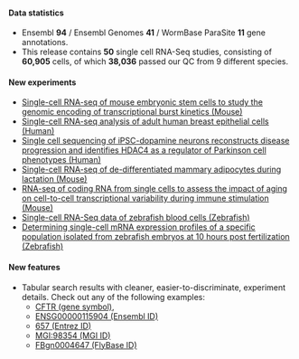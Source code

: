 #### Data statistics
- Ensembl **94** / Ensembl Genomes **41** / WormBase ParaSite **11** gene annotations.   
- This release contains **50** single cell RNA-Seq studies, consisting of **60,905** cells, of which **38,036** passed
  our QC from 9 different species.

#### New experiments
- [Single-cell RNA-seq of mouse embryonic stem cells to study the genomic encoding of transcriptional burst
  kinetics (Mouse)](https://www.ebi.ac.uk/gxa/sc/experiments/E-MTAB-6362)
- [Single-cell RNA-seq analysis of adult human breast epithelial
  cells (Human)](https://www.ebi.ac.uk/gxa/sc/experiments/E-ENAD-21)
- [Single cell sequencing of iPSC-dopamine neurons reconstructs disease progression and identifies HDAC4 as a regulator
  of Parkinson cell phenotypes (Human)](https://www.ebi.ac.uk/gxa/sc/experiments/E-MTAB-7303)
- [Single-cell RNA-seq of de-differentiated mammary adipocytes during
  lactation (Mouse)](https://www.ebi.ac.uk/gxa/sc/experiments/E-MTAB-6818)
- [RNA-seq of coding RNA from single cells to assess the impact of aging on cell-to-cell transcriptional variability
  during immune stimulation (Mouse)](https://www.ebi.ac.uk/gxa/sc/experiments/E-MTAB-4888)
- [Single-cell RNA-Seq data of zebrafish blood cells (Zebrafish)](https://www.ebi.ac.uk/gxa/sc/experiments/E-MTAB-5530)
- [Determining single-cell mRNA expression profiles of a specific population isolated from zebrafish embryos at 10
  hours post fertilization (Zebrafish)](https://www.ebi.ac.uk/gxa/sc/experiments/E-MTAB-6077)

#### New features
- Tabular search results with cleaner, easier-to-discriminate, experiment details. Check out any of the following
  examples:  
  - [CFTR (gene symbol)](https://www.ebi.ac.uk/gxa/sc/search?symbol=CFTR),
  - [ENSG00000115904 (Ensembl ID)](https://www.ebi.ac.uk/gxa/sc/search?ensgene=ENSG00000115904)
  - [657 (Entrez ID)](https://www.ebi.ac.uk/gxa/sc/search?entrezgene=657)
  - [MGI:98354 (MGI ID)](https://www.ebi.ac.uk/gxa/sc/search?mgi_id=MGI:98354)
  - [FBgn0004647 (FlyBase ID)](https://www.ebi.ac.uk/gxa/sc/search?flybase_gene_id=FBgn0004647)
